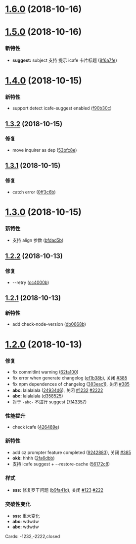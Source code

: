 # [1.6.0](http://gitlab.baidu.com/be-fe/cz-conventional-changelog-befe/compare/v1.5.0...v1.6.0) (2018-10-16)

# [1.5.0](http://gitlab.baidu.com/be-fe/cz-conventional-changelog-befe/compare/v1.4.0...v1.5.0) (2018-10-16)

### 新特性

- **suggest:** subject 支持 提示 icafe 卡片标题 ([8f6a7fe](http://gitlab.baidu.com/be-fe/cz-conventional-changelog-befe/commit/8f6a7fe))

# [1.4.0](http://gitlab.baidu.com/be-fe/cz-conventional-changelog-befe/compare/v1.3.2...v1.4.0) (2018-10-15)

### 新特性

- support detect icafe-suggest enabled ([f90b30c](http://gitlab.baidu.com/be-fe/cz-conventional-changelog-befe/commit/f90b30c))

## [1.3.2](http://gitlab.baidu.com/be-fe/cz-conventional-changelog-befe/compare/v1.3.1...v1.3.2) (2018-10-15)

### 修复

- move inquirer as dep ([53bfc8e](http://gitlab.baidu.com/be-fe/cz-conventional-changelog-befe/commit/53bfc8e))

## [1.3.1](http://gitlab.baidu.com/be-fe/cz-conventional-changelog-befe/compare/v1.3.0...v1.3.1) (2018-10-15)

### 修复

- catch error ([0ff3c6b](http://gitlab.baidu.com/be-fe/cz-conventional-changelog-befe/commit/0ff3c6b))

# [1.3.0](http://gitlab.baidu.com/be-fe/cz-conventional-changelog-befe/compare/v1.2.2...v1.3.0) (2018-10-15)

### 新特性

- 支持 align 参数 ([bfdad5b](http://gitlab.baidu.com/be-fe/cz-conventional-changelog-befe/commit/bfdad5b))

## [1.2.2](http://gitlab.baidu.com/be-fe/cz-conventional-changelog-befe/compare/v1.2.1...v1.2.2) (2018-10-13)

### 修复

- --retry ([cc4000b](http://gitlab.baidu.com/be-fe/cz-conventional-changelog-befe/commit/cc4000b))

## [1.2.1](http://gitlab.baidu.com/be-fe/cz-conventional-changelog-befe/compare/v1.2.0...v1.2.1) (2018-10-13)

### 新特性

- add check-node-version ([db0668b](http://gitlab.baidu.com/be-fe/cz-conventional-changelog-befe/commit/db0668b))

# [1.2.0](http://gitlab.baidu.com/be-fe/cz-conventional-changelog-befe/compare/9242883...v1.2.0) (2018-10-13)

### 修复

- fix commitlint warning ([62fa100](http://gitlab.baidu.com/be-fe/cz-conventional-changelog-befe/commit/62fa100))
- fix error when generate changelog ([ef1b38b](http://gitlab.baidu.com/be-fe/cz-conventional-changelog-befe/commit/ef1b38b)), 关闭 [#385](http://newicafe.baidu.com/issue/befe-erp-385/show)
- fix npm dependences of changelog ([383eac1](http://gitlab.baidu.com/be-fe/cz-conventional-changelog-befe/commit/383eac1)), 关闭 [#385](http://newicafe.baidu.com/issue/befe-erp-385/show)
- **abc:** lalalalala ([24934d6](http://gitlab.baidu.com/be-fe/cz-conventional-changelog-befe/commit/24934d6)), 关闭 [#1232](http://newicafe.baidu.com/issue/befe-erp-1232/show) [#2222](http://newicafe.baidu.com/issue/befe-erp-2222/show)
- **abc:** lalalalala ([d358525](http://gitlab.baidu.com/be-fe/cz-conventional-changelog-befe/commit/d358525))
- 对于 `-abc-` 不进行 suggest ([7f43357](http://gitlab.baidu.com/be-fe/cz-conventional-changelog-befe/commit/7f43357))

### 性能提升

- check icafe ([426489e](http://gitlab.baidu.com/be-fe/cz-conventional-changelog-befe/commit/426489e))

### 新特性

- add cz prompter feature completed ([9242883](http://gitlab.baidu.com/be-fe/cz-conventional-changelog-befe/commit/9242883)), 关闭 [#385](http://newicafe.baidu.com/issue/befe-erp-385/show)
- **okk:** hhhh ([2fa6dbb](http://gitlab.baidu.com/be-fe/cz-conventional-changelog-befe/commit/2fa6dbb))
- 支持 icafe suggest + --restore-cache ([56172c8](http://gitlab.baidu.com/be-fe/cz-conventional-changelog-befe/commit/56172c8))

### 样式

- **sss:** 修复罗干问题 ([b9fa41d](http://gitlab.baidu.com/be-fe/cz-conventional-changelog-befe/commit/b9fa41d)), 关闭 [#123](http://newicafe.baidu.com/issue/befe-erp-123/show) [#222](http://newicafe.baidu.com/issue/befe-erp-222/show)

### 突破性变化

- **sss:** 重大变化
- **abc:** wdwdw
- **abc:** wdwdw

Cards: -1232,-2222,closed
